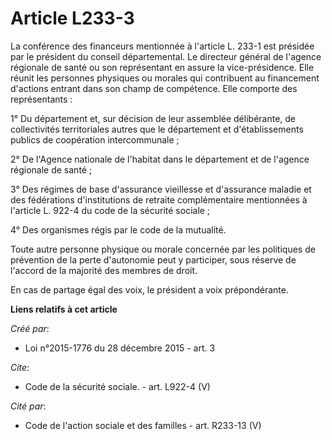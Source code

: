 # Article L233-3

La conférence des financeurs mentionnée à l'article L. 233-1 est présidée par le président du conseil départemental. Le
directeur général de l'agence régionale de santé ou son représentant en assure la vice-présidence. Elle réunit les personnes
physiques ou morales qui contribuent au financement d'actions entrant dans son champ de compétence. Elle comporte des
représentants : 

1° Du département et, sur décision de leur assemblée délibérante, de collectivités territoriales autres que le département et
d'établissements publics de coopération intercommunale ; 

2° De l'Agence nationale de l'habitat dans le département et de l'agence régionale de santé ; 

3° Des régimes de base d'assurance vieillesse et d'assurance maladie et des fédérations d'institutions de retraite
complémentaire mentionnées à l'article L. 922-4 du code de la sécurité sociale ; 

4° Des organismes régis par le code de la mutualité. 

Toute autre personne physique ou morale concernée par les politiques de prévention de la perte d'autonomie peut y participer,
sous réserve de l'accord de la majorité des membres de droit. 

En cas de partage égal des voix, le président a voix prépondérante.

**Liens relatifs à cet article**

_Créé par_:

  - Loi n°2015-1776 du 28 décembre 2015 - art. 3

_Cite_:

  - Code de la sécurité sociale. - art. L922-4 (V)

_Cité par_:

  - Code de l'action sociale et des familles - art. R233-13 (V)
